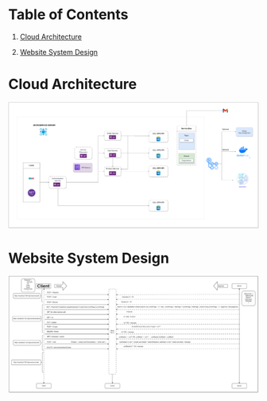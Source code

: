 # Table of Contents
1. [Cloud Architecture](#cloud-architecture)

2. [Website System Design](#website-system-design)


# Cloud Architecture
 ![System Design](https://github.com/leh23211213/Demo-Microservice-Based-.NET-Applications/blob/main/docs/CloudArchitecture.drawio.png)
 
# Website System Design
 ![System Design](https://github.com/leh23211213/Demo-Microservice-Based-.NET-Applications/blob/main/docs/WebsiteSystemDesign.drawio.png)


